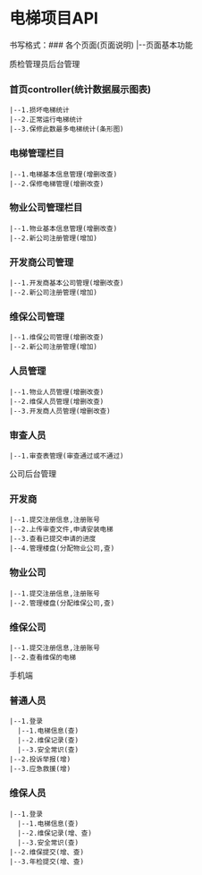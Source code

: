 # 电梯项目API
书写格式：### 各个页面(页面说明)
	|--页面基本功能

质检管理员后台管理
### 首页controller(统计数据展示图表)
    |--1.损坏电梯统计
	|--2.正常运行电梯统计
	|--3.保修此数最多电梯统计(条形图)

### 电梯管理栏目
	|--1.电梯基本信息管理(增删改查)
	|--2.保修电梯管理(增删改查)

### 物业公司管理栏目
    |--1.物业基本信息管理(增删改查)
    |--2.新公司注册管理(增加)

### 开发商公司管理
    |--1.开发商基本公司管理(增删改查)
    |--2.新公司注册管理(增加)

### 维保公司管理
    |--1.维保公司管理(增删改查)
    |--2.新公司注册管理(增加)

### 人员管理
    |--1.物业人员管理(增删改查)
    |--2.维保人员管理(增删改查)
    |--3.开发商人员管理(增删改查)

### 审查人员
    |--1.审查表管理(审查通过或不通过)


公司后台管理
### 开发商
    |--1.提交注册信息,注册账号
    |--2.上传审查文件,申请安装电梯
    |--3.查看已提交申请的进度
    |--4.管理楼盘(分配物业公司,查)
    
### 物业公司
    |--1.提交注册信息,注册账号
    |--2.管理楼盘(分配维保公司,查)

### 维保公司
    |--1.提交注册信息,注册账号
    |--2.查看维保的电梯


手机端
### 普通人员
    |--1.登录
      |--1.电梯信息(查)
      |--2.维保记录(查)
      |--3.安全常识(查)
    |--2.投诉举报(增)
    |--3.应急救援(增)

### 维保人员
    |--1.登录   
      |--1.电梯信息(查)
      |--2.维保记录(增、查)
      |--3.安全常识(查)
    |--2.维保提交(增、查)
    |--3.年检提交(增、查)
    

	
